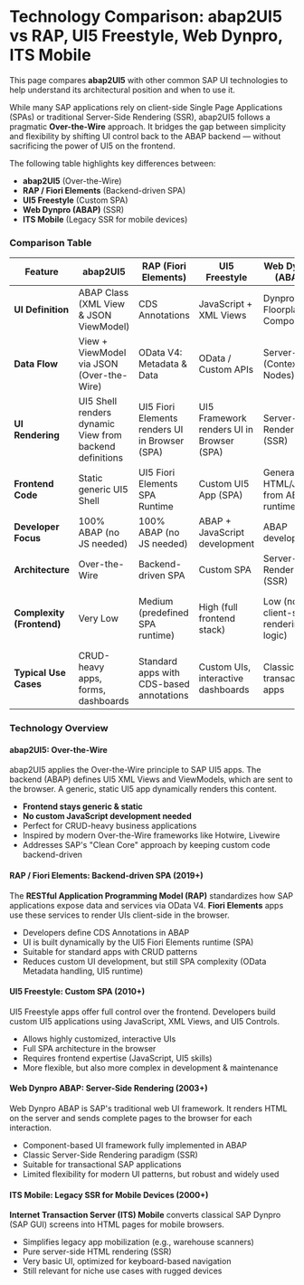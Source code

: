 # Technology Comparison: abap2UI5 vs RAP, UI5 Freestyle, Web Dynpro, ITS Mobile

This page compares **abap2UI5** with other common SAP UI technologies to help understand its architectural position and when to use it.

While many SAP applications rely on client-side Single Page Applications (SPAs) or traditional Server-Side Rendering (SSR), abap2UI5 follows a pragmatic **Over-the-Wire** approach. It bridges the gap between simplicity and flexibility by shifting UI control back to the ABAP backend — without sacrificing the power of UI5 on the frontend.

The following table highlights key differences between:
- **abap2UI5** (Over-the-Wire)
- **RAP / Fiori Elements** (Backend-driven SPA)
- **UI5 Freestyle** (Custom SPA)
- **Web Dynpro (ABAP)** (SSR)
- **ITS Mobile** (Legacy SSR for mobile devices)

### Comparison Table

| Feature | abap2UI5 | RAP (Fiori Elements) | UI5 Freestyle | Web Dynpro (ABAP) | ITS Mobile |
|----------|----------|---------------------|---------------|------------------|------------|
| **UI Definition** | ABAP Class (XML View & JSON ViewModel) | CDS Annotations | JavaScript + XML Views | Dynpro / Floorplan Components | Dynpro (SAP GUI Screens) |
| **Data Flow** | View + ViewModel via JSON (Over-the-Wire) | OData V4: Metadata & Data | OData / Custom APIs | Server-side (Context Nodes) | Server-side (Dynpro → HTML) |
| **UI Rendering** | UI5 Shell renders dynamic View from backend definitions | UI5 Fiori Elements renders UI in Browser (SPA) | UI5 Framework renders UI in Browser (SPA) | Server-side Rendering (SSR) | Server-side Rendering (SSR) |
| **Frontend Code** | Static generic UI5 Shell | UI5 Fiori Elements SPA Runtime | Custom UI5 App (SPA) | Generated HTML/JS from ABAP runtime | Generated HTML from ITS Service |
| **Developer Focus** | 100% ABAP (no JS needed) | 100% ABAP (no JS needed) | ABAP + JavaScript development | ABAP development | ABAP Dynpro development |
| **Architecture** | Over-the-Wire | Backend-driven SPA | Custom SPA | Server-Side Rendering (SSR) | Server-Side Rendering (SSR) |
| **Complexity (Frontend)** | Very Low | Medium (predefined SPA runtime) | High (full frontend stack) | Low (no client-side rendering logic) | Very Low (HTML rendering of GUI screens) |
| **Typical Use Cases** | CRUD-heavy apps, forms, dashboards | Standard apps with CDS-based annotations | Custom UIs, interactive dashboards | Classic SAP transactional apps | Legacy mobile apps (scanner, warehouse) |

### Technology Overview

#### abap2UI5: Over-the-Wire
abap2UI5 applies the Over-the-Wire principle to SAP UI5 apps. The backend (ABAP) defines UI5 XML Views and ViewModels, which are sent to the browser. A generic, static UI5 app dynamically renders this content.

- **Frontend stays generic & static**
- **No custom JavaScript development needed**
- Perfect for CRUD-heavy business applications
- Inspired by modern Over-the-Wire frameworks like Hotwire, Livewire
- Addresses SAP's "Clean Core" approach by keeping custom code backend-driven

#### RAP / Fiori Elements: Backend-driven SPA (2019+)
The **RESTful Application Programming Model (RAP)** standardizes how SAP applications expose data and services via OData V4. **Fiori Elements** apps use these services to render UIs client-side in the browser.

- Developers define CDS Annotations in ABAP
- UI is built dynamically by the UI5 Fiori Elements runtime (SPA)
- Suitable for standard apps with CRUD patterns
- Reduces custom UI development, but still SPA complexity (OData Metadata handling, UI5 runtime)

#### UI5 Freestyle: Custom SPA (2010+)
UI5 Freestyle apps offer full control over the frontend. Developers build custom UI5 applications using JavaScript, XML Views, and UI5 Controls.

- Allows highly customized, interactive UIs
- Full SPA architecture in the browser
- Requires frontend expertise (JavaScript, UI5 skills)
- More flexible, but also more complex in development & maintenance

#### Web Dynpro ABAP: Server-Side Rendering (2003+)
Web Dynpro ABAP is SAP's traditional web UI framework. It renders HTML on the server and sends complete pages to the browser for each interaction.

- Component-based UI framework fully implemented in ABAP
- Classic Server-Side Rendering paradigm (SSR)
- Suitable for transactional SAP applications
- Limited flexibility for modern UI patterns, but robust and widely used

#### ITS Mobile: Legacy SSR for Mobile Devices (2000+)
**Internet Transaction Server (ITS) Mobile** converts classical SAP Dynpro (SAP GUI) screens into HTML pages for mobile browsers.

- Simplifies legacy app mobilization (e.g., warehouse scanners)
- Pure server-side HTML rendering (SSR)
- Very basic UI, optimized for keyboard-based navigation
- Still relevant for niche use cases with rugged devices
